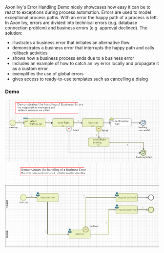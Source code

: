 Axon Ivy's Error Handling Demo nicely showcases how easy it can be to react to
exceptions during process automation. Errors are used to model exceptional
process paths. With an error the happy path of a process is left. In Axon Ivy,
errors are divided into technical errors (e.g. database connection problem) and
business errors (e.g. approval declined). The solution:
 
- illustrates a business error that initiates an alternative flow
- demonstrates a business error that interrupts the happy path and calls
  rollback activities
- shows how a business process ends due to a business error
- includes an example of how to catch an ivy error locally and propagate it as a
  custom error
- exemplifies the use of global errors
- gives access to ready-to-use templates such as cancelling a dialog


### Demo

![Flight Cancelation](screen1.png "Flight Cancelation")
![Business Error](screen2.png "Business Error")
